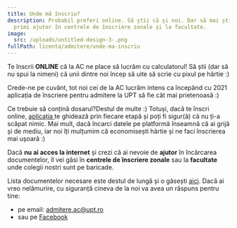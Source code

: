 ```yaml
---
title: Unde mă înscriu?
description: Probabil preferi online. Să știi că și noi. Dar să mai știi că poți
  primi ajutor în centrele de înscriere zonale și la facultate.
image:
  src: /uploads/untitled-design-3-.png
fullPath: licenta/admitere/unde-ma-inscriu
---
```

Te înscrii **ONLINE** că la AC ne place să lucrăm cu calculatorul! Să știi (dar să nu spui la nimeni) că unii dintre noi încep să uite să scrie cu pixul pe hârtie :)

Crede-ne pe cuvânt, tot noi cei de la AC lucrăm intens ca începând cu 2021 aplicația de înscriere pentru admitere la UPT să fie cât mai prietenoasă :) 

Ce trebuie să conțină dosarul?Destul de multe :) Totuși, dacă te înscri online, [aplicația ](https://admitere.upt.ro)te ghidează prin fiecare etapă și poți fi sigur(ă) că nu ți-a scăpat nimic. Mai mult, dacă încarci datele pe platformă înseamnă că ai grijă și de mediu, iar noi îți mulțumim că economisești hârtie și ne faci înscrierea mai ușoară :) 

Dacă **nu ai acces la internet** și crezi că ai nevoie de **ajutor** în încărcarea documentelor, îl vei găsi în **centrele de înscriere zonale** sau la **facultate** unde colegii nostri sunt pe baricade.

Lista documentelor necesare este destul de lungă și o găsești [aici](/licenta/documente-necesare/). Dacă ai vreo nelămurire, cu siguranță cineva de la noi va avea un răspuns pentru tine:

* pe email: [admitere.ac@upt.ro](admitere.ac@upt.ro)
* sau pe [Facebook](https://www.facebook.com/ac.upt.ro)